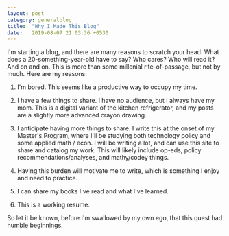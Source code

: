 ```yaml
---
layout: post
category: generalblog
title:  "Why I Made This Blog"
date:   2019-08-07 21:03:36 +0530
---
```

I'm starting a blog, and there are many reasons to scratch your head. What does a 20-something-year-old have to say? Who cares? Who will read it? And on and on. This is more than some millenial rite-of-passage, but not by much. Here are my reasons:

1. I'm bored. This seems like a productive way to occupy my time.

2. I have a few things to share. I have no audience, but I always have my mom. This is a digital variant of the kitchen refrigerator, and my posts are a slightly more advanced crayon drawing.

3. I anticipate having more things to share. I write this at the onset of my Master's Program, where I'll be studying both technology policy and some applied math / econ. I will be writing a lot, and can use this site to share and catalog my work. This will likely include op-eds, policy recommendations/analyses, and mathy/codey things.

4. Having this burden will motivate me to write, which is something I enjoy and need to practice.

5. I can share my books I've read and what I've learned.

6. This is a working resume. 

So let it be known, before I'm swallowed by my own ego, that this quest had humble beginnings. 
